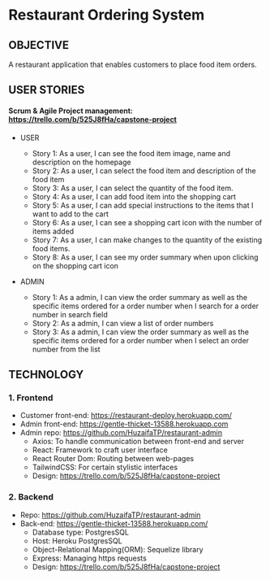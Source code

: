 # Restaurant Ordering System

## OBJECTIVE

 A restaurant application that enables customers to place food item orders.

## USER STORIES
  #### Scrum & Agile Project management: https://trello.com/b/525J8fHa/capstone-project
- USER

  - Story 1: As a user, I can see the food item image, name and description on the homepage
  - Story 2: As a user, I can select the food item and description of the food item
  - Story 3: As a user, I can select the quantity of the food item.
  - Story 4: As a user, I can add food item into the shopping cart
  - Story 5: As a user, I can add special instructions to the items that I want to add to the cart
  - Story 6: As a user, I can see a shopping cart icon with the number of items added
  - Story 7: As a user, I can make changes to the quantity of the existing food items.
  - Story 8: As a user, I can see my order summary when upon clicking on the shopping cart icon 

- ADMIN
  - Story 1: As a admin, I can view the order summary as well as the specific items ordered for a order number when I search for a order number in search field
  - Story 2: As a admin, I can view a list of order numbers
  - Story 3: As a admin, I can view the order summary as well as the specific items ordered for a order number when I select an order number from the list

## TECHNOLOGY 

 ### 1. Frontend 
   - Customer front-end: https://restaurant-deploy.herokuapp.com/
   - Admin front-end: https://gentle-thicket-13588.herokuapp.com
   - Admin repo: https://github.com/HuzaifaTP/restaurant-admin
      - Axios: To handle communication between front-end and server 
      - React: Framework to craft user interface
      - React Router Dom: Routing between web-pages
      - TailwindCSS: For certain stylistic interfaces
      - Design: https://trello.com/b/525J8fHa/capstone-project

 ### 2. Backend
   - Repo: https://github.com/HuzaifaTP/restaurant-admin
   - Back-end: https://gentle-thicket-13588.herokuapp.com/
     - Database type: PostgresSQL
     - Host: Heroku PostgresSQL
     - Object-Relational Mapping(ORM): Sequelize library
     - Express: Managing https requests
     - Design: https://trello.com/b/525J8fHa/capstone-project
